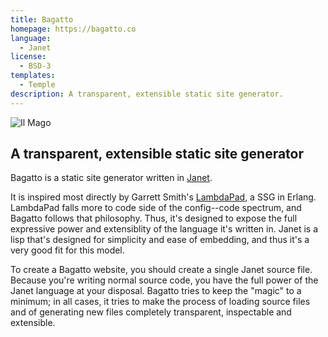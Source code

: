 ```yaml
---
title: Bagatto
homepage: https://bagatto.co
language:
  - Janet
license:
  - BSD-3
templates:
  - Temple
description: A transparent, extensible static site generator.
---
```


![Il Mago](https://git.sr.ht/~subsetpark/bagatto/blob/master/assets/logo-trans.png)

## A transparent, extensible static site generator

Bagatto is a static site generator written in [Janet][janet].

It is inspired most directly by Garrett Smith's [LambdaPad][lp], a SSG
in Erlang. LambdaPad falls more to code side of the config--code
spectrum, and Bagatto follows that philosophy. Thus, it's designed to
expose the full expressive power and extensiblity of the language it's
written in. Janet is a lisp that's designed for simplicity and ease of
embedding, and thus it's a very good fit for this model.

[janet]: https://janet-lang.org/index.html
[lp]: https://github.com/gar1t/lambdapad

To create a Bagatto website, you should create a single Janet source
file. Because you're writing normal source code, you have the full
power of the Janet language at your disposal. Bagatto tries to keep
the "magic" to a minimum; in all cases, it tries to make the process
of loading source files and of generating new files completely
transparent, inspectable and extensible.
